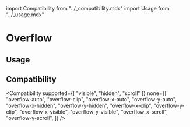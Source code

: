 import Compatibility from "../\_compatibility.mdx"
import Usage from "../\_usage.mdx"

# Overflow

## Usage

<Usage />

## Compatibility

<Compatibility
supported={[ "visible", "hidden", "scroll" ]}
none={[
"overflow-auto",
"overflow-clip",
"overflow-x-auto",
"overflow-y-auto",
"overflow-x-hidden",
"overflow-y-hidden",
"overflow-x-clip",
"overflow-y-clip",
"overflow-x-visible",
"overflow-y-visible",
"overflow-x-scroll",
"overflow-y-scroll",
]}
/>
